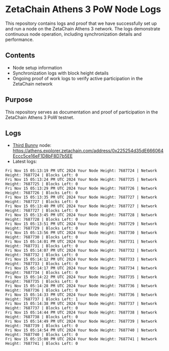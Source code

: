 # ZetaChain Athens 3 PoW Node Logs
This repository contains logs and proof that we have successfully set up and run a node on the ZetaChain Athens 3 network. The logs demonstrate continuous node operation, including synchronization details and performance.

## Contents
- Node setup information
- Synchronization logs with block height details
- Ongoing proof of work logs to verify active participation in the ZetaChain network

## Purpose
This repository serves as documentation and proof of participation in the ZetaChain Athens 3 PoW testnet.

## Logs

- [Third Bunny](https://thirdbunny.xyz/) node: https://athens.explorer.zetachain.com/address/0x225254d35dE666064Eccc5ce16eF1D8bF8D7b5EE
- Latest logs:
```
Fri Nov 15 05:13:19 PM UTC 2024 Your Node Height: 7687724 | Network Height: 7687724 | Blocks Left: 0
Fri Nov 15 05:13:24 PM UTC 2024 Your Node Height: 7687725 | Network Height: 7687725 | Blocks Left: 0
Fri Nov 15 05:13:29 PM UTC 2024 Your Node Height: 7687726 | Network Height: 7687726 | Blocks Left: 0
Fri Nov 15 05:13:35 PM UTC 2024 Your Node Height: 7687727 | Network Height: 7687727 | Blocks Left: 0
Fri Nov 15 05:13:40 PM UTC 2024 Your Node Height: 7687727 | Network Height: 7687727 | Blocks Left: 0
Fri Nov 15 05:13:45 PM UTC 2024 Your Node Height: 7687728 | Network Height: 7687728 | Blocks Left: 0
Fri Nov 15 05:13:51 PM UTC 2024 Your Node Height: 7687729 | Network Height: 7687729 | Blocks Left: 0
Fri Nov 15 05:13:56 PM UTC 2024 Your Node Height: 7687730 | Network Height: 7687730 | Blocks Left: 0
Fri Nov 15 05:14:01 PM UTC 2024 Your Node Height: 7687731 | Network Height: 7687731 | Blocks Left: 0
Fri Nov 15 05:14:07 PM UTC 2024 Your Node Height: 7687732 | Network Height: 7687732 | Blocks Left: 0
Fri Nov 15 05:14:12 PM UTC 2024 Your Node Height: 7687733 | Network Height: 7687733 | Blocks Left: 0
Fri Nov 15 05:14:17 PM UTC 2024 Your Node Height: 7687734 | Network Height: 7687734 | Blocks Left: 0
Fri Nov 15 05:14:22 PM UTC 2024 Your Node Height: 7687735 | Network Height: 7687735 | Blocks Left: 0
Fri Nov 15 05:14:28 PM UTC 2024 Your Node Height: 7687736 | Network Height: 7687736 | Blocks Left: 0
Fri Nov 15 05:14:33 PM UTC 2024 Your Node Height: 7687736 | Network Height: 7687737 | Blocks Left: 1
Fri Nov 15 05:14:38 PM UTC 2024 Your Node Height: 7687737 | Network Height: 7687737 | Blocks Left: 0
Fri Nov 15 05:14:44 PM UTC 2024 Your Node Height: 7687738 | Network Height: 7687738 | Blocks Left: 0
Fri Nov 15 05:14:49 PM UTC 2024 Your Node Height: 7687739 | Network Height: 7687739 | Blocks Left: 0
Fri Nov 15 05:14:54 PM UTC 2024 Your Node Height: 7687740 | Network Height: 7687740 | Blocks Left: 0
Fri Nov 15 05:15:00 PM UTC 2024 Your Node Height: 7687741 | Network Height: 7687741 | Blocks Left: 0
```
